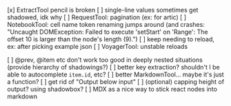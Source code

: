[x] ExtractTool pencil is broken
[ ] single-line values sometimes get shadowed, idk why
[ ] RequestTool: pagination (ex: for artic)
[ ] NotebookTool: cell name token renaming jumps around
    (and crashes: "Uncaught DOMException: Failed to execute 'setStart' on 'Range': The offset 10 is larger than the node's length (9).")
[ ] keep needing to reload, ex: after picking example json
[ ] VoyagerTool: unstable reloads



[ ] @prev, @item etc don't work too good in deeply nested situations
    (provide hierarchy of shadowings?)
[ ] better key extraction? shouldn't I be able to autocomplete `item.id`, etc?
[ ] better MarkdownTool... maybe it's just a function?
[ ] get rid of "Output below input"
[ ] (optional) capping height of output? using shadowbox?
[ ] MDX as a nice way to stick react nodes into markdown
